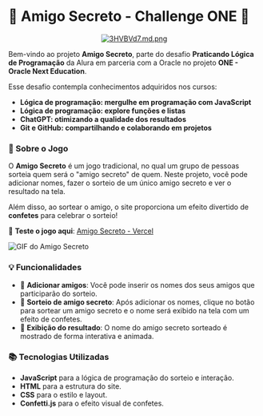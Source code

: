 

# 🎉 Amigo Secreto - Challenge ONE 🎁

<p align="center">
  <a href="https://freeimage.host/i/3HVBVd7">
    <img src="https://iili.io/3HVBVd7.md.png" alt="3HVBVd7.md.png" border="0">
  </a>
</p>

Bem-vindo ao projeto **Amigo Secreto**, parte do desafio **Praticando Lógica de Programação** da Alura em parceria com a Oracle no projeto **ONE - Oracle Next Education**.

Esse desafio contempla conhecimentos adquiridos nos cursos:

- **Lógica de programação: mergulhe em programação com JavaScript**
- **Lógica de programação: explore funções e listas**
- **ChatGPT: otimizando a qualidade dos resultados**
- **Git e GitHub: compartilhando e colaborando em projetos**

### 🚀 Sobre o Jogo

O **Amigo Secreto** é um jogo tradicional, no qual um grupo de pessoas sorteia quem será o "amigo secreto" de quem. Neste projeto, você pode adicionar nomes, fazer o sorteio de um único amigo secreto e ver o resultado na tela.

Além disso, ao sortear o amigo, o site proporciona um efeito divertido de **confetes** para celebrar o sorteio!

🔗 **Teste o jogo aqui**: [Amigo Secreto - Vercel](https://praticando-logica-de-programacao-challenge-amigo-secreto.vercel.app/)

![GIF do Amigo Secreto](assets/amigoSecreto.gif)

### 💡 Funcionalidades

- 🎲 **Adicionar amigos**: Você pode inserir os nomes dos seus amigos que participarão do sorteio.
- 🎉 **Sorteio de amigo secreto**: Após adicionar os nomes, clique no botão para sortear um amigo secreto e o nome será exibido na tela com um efeito de confetes.
- 🎁 **Exibição do resultado**: O nome do amigo secreto sorteado é mostrado de forma interativa e animada.

### 📚 Tecnologias Utilizadas

- **JavaScript** para a lógica de programação do sorteio e interação.
- **HTML** para a estrutura do site.
- **CSS** para o estilo e layout.
- **Confetti.js** para o efeito visual de confetes.

